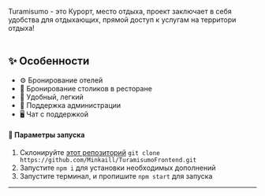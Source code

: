 Turamisumo - это Курорт, место отдыха, проект заключает в себя удобства для отдыхающих, прямой доступ к услугам на территори отдыха!
<br><br>


## ✨ Особенности
 - ⚙️ Бронирование отелей
 - 🌆 Бронирование столиков в ресторане
 - 📝 Удобный, легкий
 - 💯 Поддержка администрации
 - 🖥 Чат с поддержкой

#### 🤖 Параметры запуска
1. Склонируйте [этот репозиторий](https://github.com/Minkaill/TuramisumoFrontend.git) `git clone https://github.com/Minkaill/TuramisumoFrontend.git`
2. Запустите `npm i` для установки необходимых дополнений
3. Запустите терминал, и пропишите `npm start` для запуска
---
